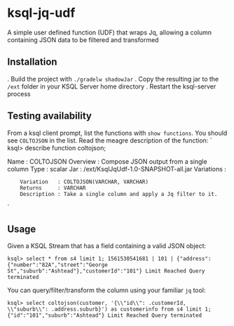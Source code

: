 # ksql-jq-udf
A simple user defined function (UDF) that wraps Jq, allowing a column containing JSON data to be filtered and transformed

## Installation
. Build the project with `./gradelw shadowJar` 
. Copy the resulting jar to the `/ext` folder in your KSQL Server home directory
. Restart the ksql-server process


## Testing availability
From a ksql client prompt, list the functions with `show functions`. You should see `COLTOJSON` in the list.
Read the meagre description of the function: 
`
ksql> describe function coltojson;

Name        : COLTOJSON
Overview    : Compose JSON output from a single column
Type        : scalar
Jar         : <path-to-your-ksql-server>/ext/KsqlJqUdf-1.0-SNAPSHOT-all.jar
Variations  : 

        Variation   : COLTOJSON(VARCHAR, VARCHAR)
        Returns     : VARCHAR
        Description : Take a single column and apply a Jq filter to it.
`

## Usage
Given a KSQL Stream that has a field containing a valid JSON object:

`ksql> select * from s4 limit 1;
1561530541681 | 101 | {"address":{"number":"82A","street":"George St","suburb":"Ashtead"},"customerId":"101"}
Limit Reached
Query terminated`

You can query/filter/transform the column using your familiar `jq` tool:

`ksql> select coltojson(customer, '{\\"id\\": .customerId, \\"suburb\\": .address.suburb}') as customerinfo from s4 limit 1;
{"id":"101","suburb":"Ashtead"}
Limit Reached
Query terminated`
